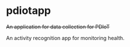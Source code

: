 # pdiotapp
~~An application for data collection for PDIoT~~

An activity recognition app for monitoring health.
